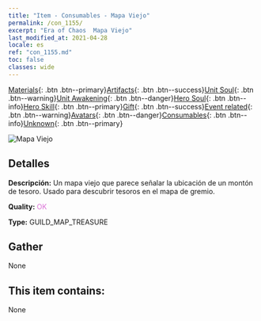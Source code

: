 ```yaml
---
title: "Item - Consumables - Mapa Viejo"
permalink: /con_1155/
excerpt: "Era of Chaos  Mapa Viejo"
last_modified_at: 2021-04-28
locale: es
ref: "con_1155.md"
toc: false
classes: wide
---
```

 [Materials](/ItemsES/){: .btn .btn--primary}[Artifacts](/ItemsES/Artifacts/){: .btn .btn--success}[Unit Soul](/ItemsES/UnitSoul/){: .btn .btn--warning}[Unit Awakening](/ItemsES/UnitAwakening/){: .btn .btn--danger}[Hero Soul](/ItemsES/HeroSoul/){: .btn .btn--info}[Hero Skill](/ItemsES/HeroSkill/){: .btn .btn--primary}[Gift](/ItemsES/Gift/){: .btn .btn--success}[Event related](/ItemsES/Events/){: .btn .btn--warning}[Avatars](/ItemsES/Avatars/){: .btn .btn--danger}[Consumables](/ItemsES/Consumables/){: .btn .btn--info}[Unknown](/ItemsES/Unknown/){: .btn .btn--primary}

 ![Mapa Viejo](/images/t/i_810101.png)

## Detalles
 **Descripción:** Un mapa viejo que parece señalar la ubicación de un montón de tesoro. Usado para descubrir tesoros en el mapa de gremio.

 **Quality:** <span style="color: #DA70D6">OK</span>

 **Type:** GUILD_MAP_TREASURE

## Gather

  None

## This item contains:

  None

